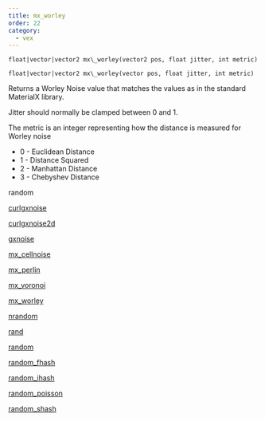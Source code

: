 ```yaml
---
title: mx_worley
order: 22
category:
  - vex
---
```


`float|vector|vector2 mx\_worley(vector2 pos, float jitter, int metric)`

`float|vector|vector2 mx\_worley(vector pos, float jitter, int metric)`

Returns a Worley Noise value that matches the values as in the standard MaterialX library.

Jitter should normally be clamped between 0 and 1.

The metric is an integer representing how the distance is measured for Worley noise

- 0 - Euclidean Distance
- 1 - Distance Squared
- 2 - Manhattan Distance
- 3 - Chebyshev Distance

random

[curlgxnoise](curlgxnoise.html)

[curlgxnoise2d](curlgxnoise2d.html)

[gxnoise](gxnoise.html)

[mx_cellnoise](mx_cellnoise.html)

[mx_perlin](mx_perlin.html)

[mx_voronoi](mx_voronoi.html)

[mx_worley](mx_worley.html)

[nrandom](nrandom.html)

[rand](rand.html)

[random](random.html)

[random_fhash](random_fhash.html)

[random_ihash](random_ihash.html)

[random_poisson](random_poisson.html)

[random_shash](random_shash.html)
